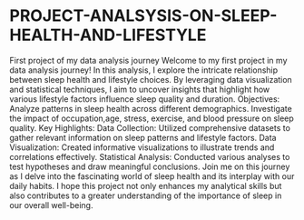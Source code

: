 # PROJECT-ANALSYSIS-ON-SLEEP-HEALTH-AND-LIFESTYLE

First project of my data analysis journey 
Welcome to my first project in my data analysis journey! In this analysis, I explore the intricate relationship between sleep health and lifestyle choices. By leveraging data visualization and statistical techniques, I aim to uncover insights that highlight how various lifestyle factors influence sleep quality and duration.
Objectives:
Analyze patterns in sleep health across different demographics.
Investigate the impact of occupation,age, stress, exercise, and blood pressure on sleep quality.
Key Highlights:
Data Collection: Utilized comprehensive datasets to gather relevant information on sleep patterns and lifestyle factors.
Data Visualization: Created informative visualizations to illustrate trends and correlations effectively.
Statistical Analysis: Conducted various analyses to test hypotheses and draw meaningful conclusions.
Join me on this journey as I delve into the fascinating world of sleep health and its interplay with our daily habits. I hope this project not only enhances my analytical skills but also contributes to a greater understanding of the importance of sleep in our overall well-being.
